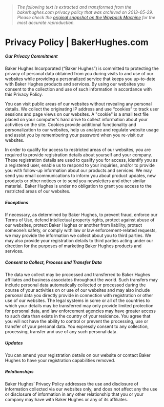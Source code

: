 > *The following text is extracted and transformed from the bakerhughes.com privacy policy that was archived on 2013-05-29. Please check the [original snapshot on the Wayback Machine](https://web.archive.org/web/20130529021902id_/http%3A//www.bakerhughes.com/privacy-policy) for the most accurate reproduction.*

# Privacy Policy | BakerHughes.com

##### Our Privacy Commitment

Baker Hughes Incorporated (“Baker Hughes”) is committed to protecting the privacy of personal data obtained from you during visits to and use of our websites while providing a personalized service that keeps you up-to-date with Baker Hughes products and services. By using our websites you consent to the collection and use of such information in accordance with this Privacy Policy.

You can visit public areas of our websites without revealing any personal details. We collect the originating IP address and use “cookies” to track user sessions and page views on our websites. A "cookie" is a small text file placed on your computer's hard drive to collect information about your activities on the site. Cookies provide additional functionality and personalization to our websites, help us analyze and regulate website usage and assist you by remembering your password when you re-visit our websites.

In order to qualify for access to restricted areas of our websites, you are required to provide registration details about yourself and your company. These registration details are used to qualify you for access, identify you as a registered user, enable us to respond to your inquiries, and/or to provide you with follow-up information about our products and services. We may send you email communications to inform you about product updates, new products or other notices or to send you newsletters and other similar material.  Baker Hughes is under no obligation to grant you access to the restricted areas of our websites.

##### Exceptions

If necessary, as determined by Baker Hughes, to prevent fraud, enforce our Terms of Use, defend intellectual property rights, protect against abuse of our websites, protect Baker Hughes or another from liability, protect someone’s safety, or comply with law or law enforcement-related requests, we may provide the information we collect about you to third parties. We may also provide your registration details to third parties acting under our direction for the purposes of marketing Baker Hughes products and services.

##### Consent to Collect, Process and Transfer Data

The data we collect may be processed and transferred to Baker Hughes affiliates and business associates throughout the world. Such transfers may include personal data automatically collected or processed during the course of your activities on or use of our websites and may also include personal data you directly provide in connection with registration or other use of our websites. The legal systems in some or all of the countries to which your details may be transferred may only provide limited protection for personal data, and law enforcement agencies may have greater access to such data than exists in the country of your residence. You agree that you will not have the ability to control or prevent the processing, use or transfer of your personal data. You expressly consent to any collection, processing, transfer and use of any such personal data.

##### Updates

You can amend your registration details on our website or contact Baker Hughes to have your registration capabilities removed.

##### Relationships

Baker Hughes’ Privacy Policy addresses the use and disclosure of information collected via our websites only, and does not affect any the use or disclosure of information in any other relationship that you or your company may have with Baker Hughes or any of its affiliates.

